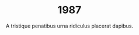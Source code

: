 ---
layout: post
title: 1987
published: true
timeline: false
teaserText: "Penatibus nec lorem montes adipiscing porttitor augue quis pulvinar velit et? Penatibus nec lorem montes adipiscing porttitor augue quis pulvinar velit et?"
subtitle: "A tristique penatibus urna ridiculus placerat dapibus."
video: "http://player.vimeo.com/video/63683408"
teaserImg: 1987-teaser.jpg
statistics:
- stat: 
  desc: 
  link: 
  type: 
- stat: 
  desc: 
  link: 
  type: 
- stat: 
  desc: 
  link: 
  type: 
global:
- item: 
  link: 
  type: 
- item: 
  link: 
  type: 
- item: 
  link: 
  type: 
- item: 
  link: 
  type: 
national:
- item: 
  link: 
  type: 
- item:
  link:
  type: 
- item: 
  link: 
  type: 
year:
- item: 
  link: 
  type: 
- item: 
  link: 
  type: 
- item: 
  link: 
  type: 
local:
- item: 
  link:
  type: 
- item: 
  link:
  type: 
- item:
  link:
  type: 
- item: 
  link:
  type:
- item: 
  link: 
  type: 
---